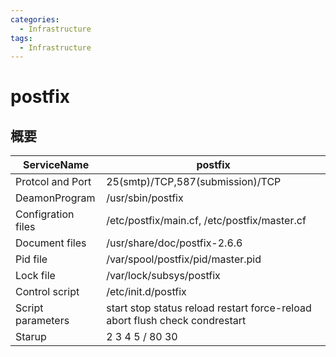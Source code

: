 ```yaml
---
categories:
  - Infrastructure
tags:
  - Infrastructure
---
```


# postfix

## 概要

|ServiceName|postfix|
|-----------|-------|
|Protcol and Port|25(smtp)/TCP,587(submission)/TCP|
|DeamonProgram|/usr/sbin/postfix|
|Configration files|/etc/postfix/main.cf, /etc/postfix/master.cf|
|Document files|/usr/share/doc/postfix-2.6.6|
|Pid file|/var/spool/postfix/pid/master.pid|
|Lock file|/var/lock/subsys/postfix|
|Control script|/etc/init.d/postfix|
|Script parameters|start stop status reload restart force-reload abort flush check condrestart|
|Starup|2 3 4 5 / 80 30|
